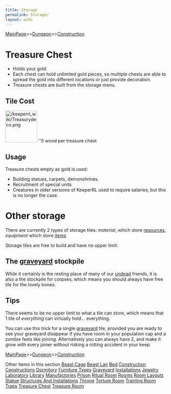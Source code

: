 ```yaml
---
title: Storage
permalink: Storage/
layout: wiki
---
```


[MainPage](/keeperrl_wiki/ "wikilink")>>[Dungeon](/keeperrl_wiki/Dungeon "wikilink")>>[Construction](/keeperrl_wiki/Construction "wikilink")

Treasure Chest
==============

-   Holds your gold
-   Each chest can hold unlimited gold pieces, so multiple chests are
    able to spread the gold into different locations or just provide
    decoration.
-   Treasure chests are built from the storage menu.

Tile Cost
---------

<img src="/keeperrl_wiki/Treasurydeco.png" title="fig:/keeperrl_wiki/Treasurydeco.png" alt="/keeperrl_wiki/Treasurydeco.png" width="100" />
''5 wood per treasure chest

Usage
-----

Treasure chests empty as gold is used:

-   Building statues, carpets, demonshrines.
-   Recruitment of special units
-   Creatures in older versions of KeeperRL used to require salaries,
    but this is no longer the case.

Other storage
=============

There are currently 2 types of storage tiles: *material*, which store
[resources](/keeperrl_wiki/Resources "wikilink"), *equipment* which store
[items](/keeperrl_wiki/Items_Guide "wikilink")

Storage tiles are free to build and have no upper limit.

The [graveyard](/keeperrl_wiki/Graveyard "wikilink") stockpile
------------------------------------------------

While it certainly is the resting place of many of our
[undead](/keeperrl_wiki/Undead "wikilink") friends, it is also a the stockpile
for corpses, which means you should always have free tile for the lovely
bones.

Tips
----

There seems to be no upper limit to what a tile can store, which means
that 1 tile of *everything* can virtually hold... everything.

You can use this trick for a single [graveyard](/keeperrl_wiki/Graveyard "wikilink")
tile, provided you are ready to see your graveyard disappear if you have
room in your population cap and a zombie feels like joining.
Alternatively you can always have 2, and make it grow with every joiner
without risking a rotting accident in your keep.

[MainPage](/keeperrl_wiki/ "wikilink")>>[Dungeon](/keeperrl_wiki/Dungeon "wikilink")>>[Construction](/keeperrl_wiki/Construction "wikilink")

Other items in this section
    [Beast Cage](/keeperrl_wiki/Beast_Cage "wikilink")
    [Beast Lair](/keeperrl_wiki/Beast_Lair "wikilink")
    [Bed](/keeperrl_wiki/Bed "wikilink")
    [Construction](/keeperrl_wiki/Construction "wikilink")
    [Constructions](/keeperrl_wiki/Constructions "wikilink")
    [Dormitory](/keeperrl_wiki/Dormitory "wikilink")
    [Furniture Types](/keeperrl_wiki/Furniture_Types "wikilink")
    [Graveyard](/keeperrl_wiki/Graveyard "wikilink")
    [Installations](/keeperrl_wiki/Installations "wikilink")
    [Jewelry](/keeperrl_wiki/Jewelry "wikilink")
    [Laboratory](/keeperrl_wiki/Laboratory "wikilink")
    [Library](/keeperrl_wiki/Library "wikilink")
    [Manufactories](/keeperrl_wiki/Manufactories "wikilink")
    [Prison](/keeperrl_wiki/Prison "wikilink")
    [Ritual Room](/keeperrl_wiki/Ritual_Room "wikilink")
    [Rooms](/keeperrl_wiki/Rooms "wikilink")
    [Room Layouts](/keeperrl_wiki/Room_Layouts "wikilink")
    [Statue](/keeperrl_wiki/Statue "wikilink")
    [Structures And Installations](/keeperrl_wiki/Structures_And_Installations "wikilink")
    [Throne](/keeperrl_wiki/Throne "wikilink")
    [Torture Room](/keeperrl_wiki/Torture_Room "wikilink")
    [Training Room](/keeperrl_wiki/Training_Room "wikilink")
    [Traps](/keeperrl_wiki/Traps "wikilink")
    [Treasure Chest](/keeperrl_wiki/Treasure_Chest "wikilink")
    [Treasure Room](/keeperrl_wiki/Treasure_Room "wikilink")
